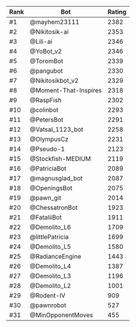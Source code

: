 Rank|Bot|Rating
---|---|---
#1|@mayhem23111|2382
#2|@Nikitosik-ai|2353
#3|@Lili-ai|2346
#4|@YoBot_v2|2346
#5|@ToromBot|2339
#6|@pangubot|2330
#7|@Nikitosikbot_v2|2329
#8|@Moment-That-Inspires|2318
#9|@RaspFish|2302
#10|@colinbot|2293
#11|@PetersBot|2291
#12|@Vatsal_1123_bot|2258
#13|@OlympusCz|2231
#14|@Pseudo-1|2123
#15|@Stockfish-MEDIUM|2119
#16|@PatriciaBot|2089
#17|@magnusglad_bot|2087
#18|@OpeningsBot|2075
#19|@pawn_git|2014
#20|@ChessatronBot|1923
#21|@FataliiBot|1911
#22|@Demolito_L6|1709
#23|@littlePatricia|1699
#24|@Demolito_L5|1580
#25|@RadianceEngine|1443
#26|@Demolito_L4|1387
#27|@Demolito_L3|1196
#28|@Demolito_L2|1001
#29|@Rodent-IV|909
#30|@pawnrobot|527
#31|@MinOpponentMoves|455
